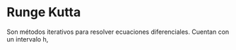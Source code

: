 # Runge Kutta
 
Son métodos iterativos para resolver ecuaciones diferenciales. 	Cuentan con un intervalo h, 
<!--stackedit_data:
eyJoaXN0b3J5IjpbLTE1OTcyOTM2NDgsLTgyODAwMDU4N119
-->